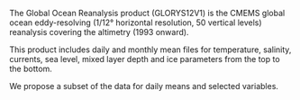 The Global Ocean Reanalysis product (GLORYS12V1) is the CMEMS global ocean eddy-resolving (1/12° horizontal
resolution, 50 vertical levels) reanalysis covering the altimetry (1993 onward).


This product includes daily and monthly mean files for temperature, salinity,
currents, sea level, mixed layer depth and ice parameters from the top to the
bottom.

We propose a subset of the data for daily means and selected variables.
